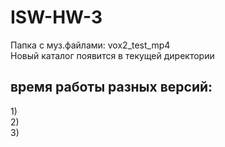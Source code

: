 # ISW-HW-3
Папка с муз.файлами: vox2_test_mp4<br>
Новый каталог появится в текущей директории
<h2>время работы разных версий:<br></h2>
  1)<br>
  2)<br>
  3)

